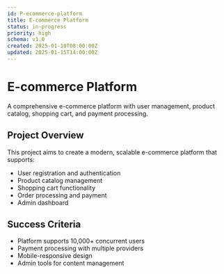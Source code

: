 ```yaml
---
id: P-ecommerce-platform
title: E-commerce Platform
status: in-progress
priority: high
schema: v1.0
created: 2025-01-10T08:00:00Z
updated: 2025-01-15T14:00:00Z
---
```


# E-commerce Platform

A comprehensive e-commerce platform with user management, product catalog, shopping cart, and payment processing.

## Project Overview

This project aims to create a modern, scalable e-commerce platform that supports:

- User registration and authentication
- Product catalog management
- Shopping cart functionality
- Order processing and payment
- Admin dashboard

## Success Criteria

- Platform supports 10,000+ concurrent users
- Payment processing with multiple providers
- Mobile-responsive design
- Admin tools for content management
